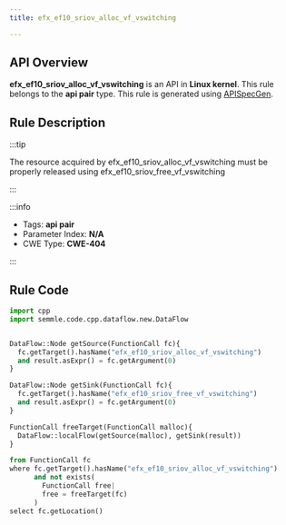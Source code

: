 ```yaml
---
title: efx_ef10_sriov_alloc_vf_vswitching

---
```



## API Overview
**efx_ef10_sriov_alloc_vf_vswitching** is an API in **Linux kernel**. This rule belongs to the **api pair** type. This rule is generated using [APISpecGen](../../tools/APISpecGen).
## Rule Description

:::tip

The resource acquired by efx_ef10_sriov_alloc_vf_vswitching must be properly released using efx_ef10_sriov_free_vf_vswitching

:::

:::info

- Tags: **api pair**
- Parameter Index: **N/A**
- CWE Type: **CWE-404**

:::

## Rule Code
```python
import cpp
import semmle.code.cpp.dataflow.new.DataFlow


DataFlow::Node getSource(FunctionCall fc){
  fc.getTarget().hasName("efx_ef10_sriov_alloc_vf_vswitching")
  and result.asExpr() = fc.getArgument(0)
}

DataFlow::Node getSink(FunctionCall fc){
  fc.getTarget().hasName("efx_ef10_sriov_free_vf_vswitching")
  and result.asExpr() = fc.getArgument(0)
}

FunctionCall freeTarget(FunctionCall malloc){
  DataFlow::localFlow(getSource(malloc), getSink(result))
}

from FunctionCall fc
where fc.getTarget().hasName("efx_ef10_sriov_alloc_vf_vswitching")
      and not exists(
        FunctionCall free| 
        free = freeTarget(fc)
      )
select fc.getLocation()

    
```